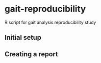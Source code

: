 # gait-reproducibility
R script for gait analysis reproducibility study

## Initial setup


## Creating a report
